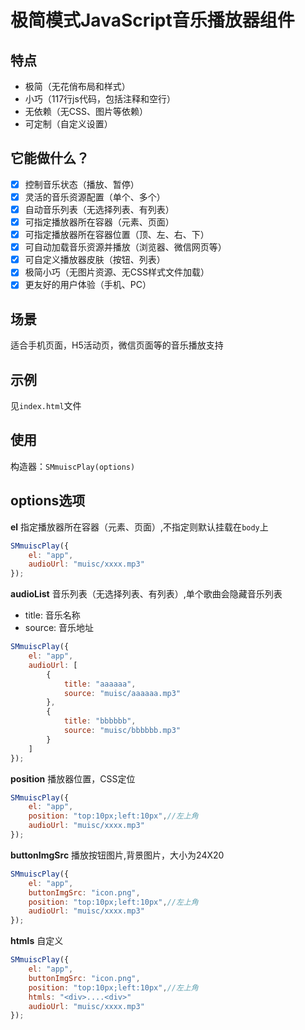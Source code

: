 # 极简模式JavaScript音乐播放器组件

## 特点
- 极简（无花俏布局和样式）
- 小巧（117行js代码，包括注释和空行）
- 无依赖（无CSS、图片等依赖）
- 可定制（自定义设置）

## 它能做什么？
- [X] 控制音乐状态（播放、暂停）
- [X] 灵活的音乐资源配置（单个、多个）
- [X] 自动音乐列表（无选择列表、有列表）
- [X] 可指定播放器所在容器（元素、页面）
- [X] 可指定播放器所在容器位置（顶、左、右、下）
- [X] 可自动加载音乐资源并播放（浏览器、微信网页等）
- [X] 可自定义播放器皮肤（按钮、列表）
- [X] 极简小巧（无图片资源、无CSS样式文件加载）
- [X] 更友好的用户体验（手机、PC）

## 场景

适合手机页面，H5活动页，微信页面等的音乐播放支持

## 示例
见`index.html`文件

## 使用

构造器：`SMmuiscPlay(options)`

## options选项

**el** 
指定播放器所在容器（元素、页面）,不指定则默认挂载在`body`上
```js
SMmuiscPlay({
    el: "app",
    audioUrl: "muisc/xxxx.mp3"
});
```

**audioList**
音乐列表（无选择列表、有列表）,单个歌曲会隐藏音乐列表
- title: 音乐名称
- source: 音乐地址
```js
SMmuiscPlay({
    el: "app",
    audioUrl: [
        {
            title: "aaaaaa",
            source: "muisc/aaaaaa.mp3"
        },
        {
            title: "bbbbbb",
            source: "muisc/bbbbbb.mp3"
        }
    ]
});
```

**position**
播放器位置，CSS定位  
```js
SMmuiscPlay({
    el: "app",
    position: "top:10px;left:10px",//左上角
    audioUrl: "muisc/xxxx.mp3"
});
```

**buttonImgSrc**
播放按钮图片,背景图片，大小为24X20
```js
SMmuiscPlay({
    el: "app",
    buttonImgSrc: "icon.png",
    position: "top:10px;left:10px",//左上角
    audioUrl: "muisc/xxxx.mp3"
});
```

**htmls**
自定义
```js
SMmuiscPlay({
    el: "app",
    buttonImgSrc: "icon.png",
    position: "top:10px;left:10px",//左上角
    htmls: "<div>....<div>"
    audioUrl: "muisc/xxxx.mp3"
});
```